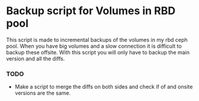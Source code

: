 # Backup script for Volumes in RBD pool

This script is made to incremental backups of the volumes in my rbd ceph pool.
When you have big volumes and a slow connection it is difficult to backup these offsite.
With this script you will only have to backup the main version and all the diffs.


### TODO

- Make a script to merge the diffs on both sides and check if of and onsite versions are the same.

